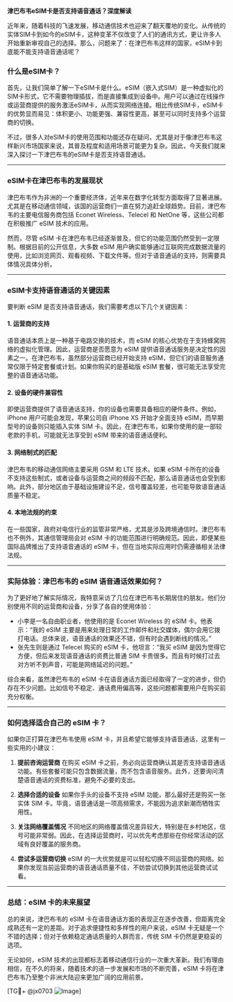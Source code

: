 **津巴布韦eSIM卡是否支持语音通话？深度解读**

近年来，随着科技的飞速发展，移动通信技术也迎来了翻天覆地的变化。从传统的实体SIM卡到如今的eSIM卡，这种变革不仅改变了人们的通讯方式，更让许多人开始重新审视自己的选择。那么，问题来了：在津巴布韦这样的国家，eSIM卡到底能不能支持语音通话呢？

### 什么是eSIM卡？

首先，让我们简单了解一下eSIM卡是什么。eSIM（嵌入式SIM）是一种虚拟化的SIM卡形式，它不需要物理插拔，而是直接集成到设备中。用户可以通过在线操作或运营商提供的服务激活eSIM卡，从而实现网络连接。相比传统SIM卡，eSIM卡的优势显而易见：体积更小、功能更强、兼容性更高，甚至可以同时支持多个运营商的切换。

不过，很多人对eSIM卡的使用范围和功能还存在疑问，尤其是对于像津巴布韦这样新兴市场国家来说，其普及程度和适用场景可能更为复杂。因此，今天我们就来深入探讨一下津巴布韦的eSIM卡是否支持语音通话。

---

### eSIM卡在津巴布韦的发展现状

津巴布韦作为非洲的一个重要经济体，近年来在数字化转型方面取得了显著进展。尤其是在移动通信领域，该国的运营商们一直在努力追赶全球趋势。目前，津巴布韦的主要电信服务商包括 Econet Wireless、Telecel 和 NetOne 等，这些公司都在积极推广 eSIM 技术的应用。

然而，尽管 eSIM 卡在津巴布韦已经逐渐普及，但它的功能范围仍然受到一定限制。根据目前的公开信息，大多数 eSIM 用户确实能够通过互联网完成数据流量的使用，比如浏览网页、观看视频、下载文件等。但对于语音通话的支持，则需要具体情况具体分析。

---

### eSIM卡支持语音通话的关键因素

要判断 eSIM 是否支持语音通话，我们需要考虑以下几个关键因素：

#### 1. **运营商的支持**
语音通话本质上是一种基于电路交换的技术，而 eSIM 的核心优势在于支持蜂窝网络的虚拟化管理。因此，运营商是否愿意为 eSIM 提供语音通话服务是决定性的因素之一。在津巴布韦，虽然部分运营商已经开始支持 eSIM，但它们的语音服务通常仅限于特定套餐或计划。如果你购买的是基础版 eSIM 套餐，很可能无法享受完整的语音通话功能。

#### 2. **设备的硬件兼容性**
即使运营商提供了语音通话支持，你的设备也需要具备相应的硬件条件。例如，iPhone 用户可能会发现，苹果公司自 iPhone XS 开始才全面支持 eSIM，而早期型号的设备则只能插入实体 SIM 卡。因此，在津巴布韦，如果你使用的是一部较老款的手机，可能就无法享受到 eSIM 带来的语音通话便利。

#### 3. **网络制式的匹配**
津巴布韦的移动通信网络主要采用 GSM 和 LTE 技术。如果 eSIM 卡所在的设备不支持这些制式，或者设备与运营商之间的频段不匹配，那么语音通话也会受到影响。此外，部分地区由于基础设施建设不足，信号覆盖较差，也可能导致语音通话质量不稳定。

#### 4. **本地法规的约束**
在一些国家，政府对电信行业的监管非常严格，尤其是涉及跨境通信时。津巴布韦也不例外，其通信管理局会对 eSIM 卡的功能范围进行明确规范。因此，即便某些国际品牌推出了支持语音通话的 eSIM 卡，但在当地实际应用时仍需遵循相关法律法规。

---

### 实际体验：津巴布韦的 eSIM 语音通话效果如何？

为了更好地了解实际情况，我特意采访了几位在津巴布韦长期居住的朋友。他们分别使用不同的运营商和设备，分享了各自的使用体验：

- 小李是一名自由职业者，他使用的是 Econet Wireless 的 eSIM 卡。他表示：“我的 eSIM 主要是用来处理日常的工作邮件和社交媒体，偶尔会用它拨打电话。总体来说，语音通话的效果还不错，但有时会遇到断线的情况。”
- 张先生则是通过 Telecel 购买的 eSIM 卡，他坦言：“我买 eSIM 是因为觉得它方便，但后来发现语音通话的资费比普通 SIM 卡贵很多。而且有时候打过去对方听不到声音，可能是网络延迟的问题。”

综合来看，虽然津巴布韦的 eSIM 卡在语音通话方面已经取得了一定的进步，但仍存在不少问题。比如信号不稳定、通话费用偏高等，这些问题都需要用户在购买前充分权衡。

---

### 如何选择适合自己的 eSIM 卡？

如果你正打算在津巴布韦使用 eSIM 卡，并且希望它能够支持语音通话，这里有一些实用的小建议：

1. **提前咨询运营商**
   在购买 eSIM 卡之前，务必向运营商确认其是否支持语音通话功能。有些套餐可能只包含数据流量，而不包含语音服务。此外，还要询问清楚语音通话的资费标准，避免不必要的支出。

2. **选择合适的设备**
   如果你手头的设备不支持 eSIM 功能，那么最好还是购买一张实体 SIM 卡。毕竟，语音通话是一项高频需求，不能因为追求新潮而牺牲实用性。

3. **关注网络覆盖情况**
   不同地区的网络覆盖情况差异较大，特别是在乡村地区，信号可能非常弱。因此，在选择运营商时，可以优先考虑那些在你经常活动的区域有良好覆盖的服务商。

4. **尝试多运营商切换**
   eSIM 的一大优势就是可以轻松切换不同运营商的网络。如果你发现当前运营商的语音通话质量不佳，不妨尝试切换到其他运营商试试看。

---

### 总结：eSIM 卡的未来展望

总的来说，津巴布韦的 eSIM 卡在语音通话方面的表现正在逐步改善，但距离完全成熟还有一定的差距。对于追求便捷性和多样性的用户来说，eSIM 卡无疑是一个不错的选择；但对于依赖稳定通话质量的人群而言，传统 SIM 卡仍然是更稳妥的选项。

无论如何，eSIM 技术的出现都标志着移动通信行业的一次重大革新。我们有理由相信，在不久的将来，随着技术的进一步发展和市场的不断完善，eSIM 卡将在津巴布韦乃至整个非洲大陆迎来更加广阔的应用前景。

[TG💪+ @jx0703 ![Image](https://github.com/user-attachments/assets/dbca1d08-cadb-493c-b0ec-ad6f7a83f270)]